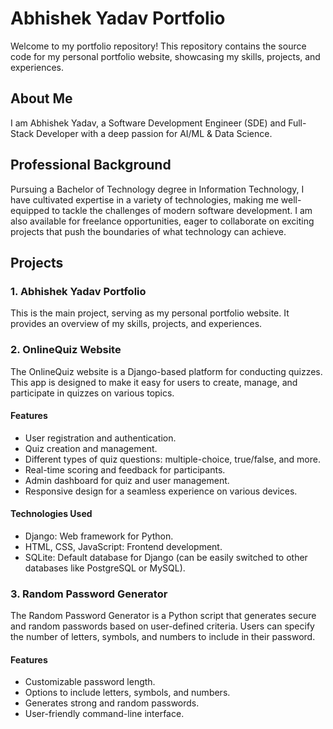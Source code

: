 # Abhishek Yadav Portfolio

Welcome to my portfolio repository! This repository contains the source code for my personal portfolio website, showcasing my skills, projects, and experiences.

## About Me

I am Abhishek Yadav, a Software Development Engineer (SDE) and Full-Stack Developer with a deep passion for AI/ML & Data Science.

## Professional Background

Pursuing a Bachelor of Technology degree in Information Technology, I have cultivated expertise in a variety of technologies, making me well-equipped to tackle the challenges of modern software development. I am also available for freelance opportunities, eager to collaborate on exciting projects that push the boundaries of what technology can achieve.

## Projects

### 1. Abhishek Yadav Portfolio

This is the main project, serving as my personal portfolio website. It provides an overview of my skills, projects, and experiences.

### 2. OnlineQuiz Website

The OnlineQuiz website is a Django-based platform for conducting quizzes. This app is designed to make it easy for users to create, manage, and participate in quizzes on various topics.

#### Features

- User registration and authentication.
- Quiz creation and management.
- Different types of quiz questions: multiple-choice, true/false, and more.
- Real-time scoring and feedback for participants.
- Admin dashboard for quiz and user management.
- Responsive design for a seamless experience on various devices.

#### Technologies Used

- Django: Web framework for Python.
- HTML, CSS, JavaScript: Frontend development.
- SQLite: Default database for Django (can be easily switched to other databases like PostgreSQL or MySQL).

### 3. Random Password Generator

The Random Password Generator is a Python script that generates secure and random passwords based on user-defined criteria. Users can specify the number of letters, symbols, and numbers to include in their password.

#### Features

- Customizable password length.
- Options to include letters, symbols, and numbers.
- Generates strong and random passwords.
- User-friendly command-line interface.
